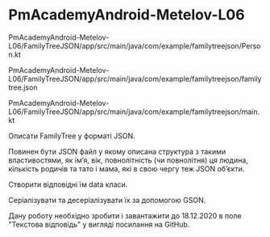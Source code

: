 # PmAcademyAndroid-Metelov-L06

PmAcademyAndroid-Metelov-L06/FamilyTreeJSON/app/src/main/java/com/example/familytreejson/Person.kt


PmAcademyAndroid-Metelov-L06/FamilyTreeJSON/app/src/main/java/com/example/familytreejson/familytree.json


PmAcademyAndroid-Metelov-L06/FamilyTreeJSON/app/src/main/java/com/example/familytreejson/main.kt



Описати FamilyTree у форматі JSON.

Повинен бути JSON файл у якому описана структура з такими властивостями, як ім’я, вік, повнолітність (чи повнолітня) ця людина, кількість родичів та тато і мама, які в свою чергу теж JSON об’єкти.

Створити відповідні їм data класи.

Серіалізувати та десеріалізувати їх за допомогою GSON.



Дану роботу необхідно зробити і завантажити до 18.12.2020 в поле "Текcтова відповідь" у вигляді посилання на GitHub.
